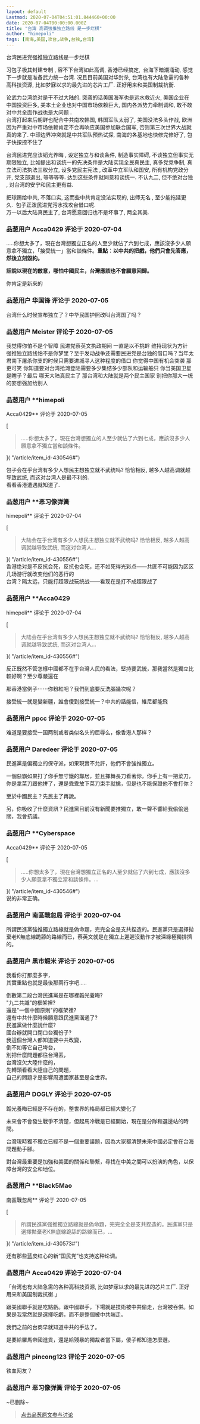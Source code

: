 ```yaml
---
layout: default
Lastmod: 2020-07-04T04:51:01.844460+00:00
date: 2020-07-04T00:00:00.000Z
title: "台湾 高调强推独立路线 是一步烂棋"
author: "himepoli"
tags: [南海,美国,攻台,战争,台独,台湾]
---
```


台湾民进党强推独立路线是一步烂棋  
  
习包子极其封建专制 , 容不下台湾如此高调, 香港已经搞定,  台海下暗潮涌动, 感觉下一步就是准备武力统一台湾. 况且目前美国对华封杀, 台湾也有大陆急需的各种高科技资源, 比如梦寐以求的最先进的芯片工厂. 正好用来和美国制裁抗衡.  
  
论武力台湾绝对是干不过大陆的. 突袭的话美国海军也是远水救近火, 美国企业在中国投资巨多, 美本土企业也对中国市场依赖巨大, 国内各派势力牵制调和, 敢不敢对中共全面作战也是大问题 .  
台湾打起来后朝鲜也配合中共南攻韩国, 韩国军队太弱了, 美国没法多头作战, 欧洲因为严重对中市场依赖肯定不会再响应美国参加联合国军, 否则第三次世界大战就真的来了. 中印边界冲突就是中共军队预热试探, 南海的各基地也快修完修好了, 包子快按捺不住了    
  
台湾民进党应该韬光养晦 , 设定独立与和谈条件, 制造事实障碍, 不谈独立但事实无期限独立, 比如提出和谈统一的先决条件是大陆实现全民真民主, 真多党竞争制, 真立法司法执法三权分立, 设多党民主宪法 , 改革中立军队和国安, 所有机构党政分开, 党支部退出, 等等等等. 达到这些条件就同意和谈统一. 不认九二, 但不绝对台独 , 对台湾的安宁和民主更有益.  
  
把球踢给中共, 不落口实, 这而些中共肯定没法实现的, 出师无名 , 至少能拖延更久.  包子正泼民进党污水找攻台借口呢.  
万一以后大陆真民主了, 台湾愿意回归也不是坏事了, 两全其美.

            
### 品葱用户 **Acca0429** 评论于 2020-07-04
        
.....你想太多了，現在台灣想獨立正名的人至少就佔了六到七成，應該沒多少人願意拿不獨立，「接受統一」當和談條件。**重點：以中共的把戲，他們只會先答應，然後立刻毀約。**  
  
**話說以現在的敵意，哪怕中國民主，台灣應該也不會願意回歸。**  
  
你肯定是新來的
        


            
### 品葱用户 **华国锋** 评论于 2020-07-05
        
台湾什么时候宣布独立了？中华民国护照改叫台湾国了吗？
        


            
### 品葱用户 **Meister** 评论于 2020-07-05
        
我觉得你怕不是个智障 民进党蔡英文执政期间 一直是以不挑衅 维持现状为方针 强推独立路线怕不是你梦里？至于发动战争还需要民进党是台独的借口吗？当年太君南下屠杀你支的时候只需要进城寻人这种程度的借口 你觉得中国有机会突袭 那更可笑 你知道要对台湾抢滩登陆需要多少集结多少部队和运输船只 你当美国卫星是瞎子？最后 哪天大陆真民主了 那台湾和大陆就是两个民主国家 别把你那大一统的妄想强加给别人
        


            
### 品葱用户 **himepoli 
Acca0429** 评论于 2020-07-05
        
[

> .....你想太多了，現在台灣想獨立的人至少就佔了六到七成，應該沒多少人願意拿不獨立當和談條件。

]( "/article/item_id-430546#")  
  
  
包子会在乎台湾有多少人想民主想独立就不武统吗? 恰恰相反, 越多人越高调就越导致武统, 而这对台湾人是最不利的.  
看看香港遭遇就知道了.
        


            
### 品葱用户 **恶习像弹簧 
himepoli** 评论于 2020-07-04
        
[

> 大陆会在乎台湾有多少人想民主想独立就不武统吗? 恰恰相反, 越多人越高调就越导致武统, 而这对台湾人...

]( "/article/item_id-430556#")  
香港绝对是不反抗会死，反抗也会死，还不如死得光彩点——共匪不可能因为区区几场游行就改变他们的恶行的  
台湾？隔太远，只能打超限战玩统战——看现在是打不成超限战了
        


            
### 品葱用户 **Acca0429 
himepoli** 评论于 2020-07-04
        
[

> 大陆会在乎台湾有多少人想民主想独立就不武统吗? 恰恰相反, 越多人越高调就越导致武统, 而这对台湾人...

]( "/article/item_id-430556#")  
  
反正既然不管怎樣中國都不在乎台灣人民的看法，堅持要武統，那我當然是獨立比較好啊？至少尊嚴還在  
  
那香港當例子⋯⋯你粉紅吧？我們到底要反洗腦幾次呢？  
  
接受統一就是變新疆，誰會傻到接受統一？中共的話能信，維尼都能飛
        


            
### 品葱用户 **ppcc** 评论于 2020-07-05
        
难道是要接受一国两制或者类似名头的屈辱么，像香港人那样？
        


            
### 品葱用户 **Daredeer** 评论于 2020-07-05
        
民進黨是偏獨立的保守派，如果現實不允許，他們不會強推獨立。  
  
一個惡霸如果打了你手無寸鐵的鄰居，並且揮舞長刀看著你，你手上有一把菜刀，你是拿菜刀跟他拼了，還是乖乖放下菜刀束手就擒，但是也不能保證他不會打你？  
  
至於中國民主？先民主了再說。  
  
另，你吸收了什麼資訊？民進黨目前沒有新聞要推獨立，敢一聲不響給我偷偷過關，我會抗議。
        


            
### 品葱用户 **Cyberspace 
Acca0429** 评论于 2020-07-05
        
[

> .....你想太多了，現在台灣想獨立正名的人至少就佔了六到七成，應該沒多少人願意拿不獨立當和談條件。...

]( "/article/item_id-430546#")  
说的非常正确。
        


            
### 品葱用户 **南區戰忽局** 评论于 2020-07-04
        
所謂民進黨強推獨立路線就是偽命題，完完全全是支共捏造的。民進黨只是選擇拋棄老K無底線跪舔的路線而已，蔡英文就是在獨立上遲遲沒動作才被深綠極獨排擠的。
        


            
### 品葱用户 **黑市蝦米** 评论于 2020-07-05
        
我看你打那麼多字，  
其實重點也就是最後那兩行字吧.....  
  
倒數第二段台灣民進黨是在哪裡韜光養晦?  
"九二共識"的框架裡?  
還是"一個中國原則"的框架裡?  
還有中共什麼時候願意跟民進黨溝通了?  
民進黨做什麼說什麼?  
國台辦就開口閉口台獨份子?  
我這個台灣人都知道要中共改變，  
倒不如等它自己垮台，  
別把什麼問題都往台灣丟，  
台灣沒欠大陸什麼的，  
先轉頭看看大陸自己的問題，  
自己的問題才是影響周遭國家甚至是全世界。
        


            
### 品葱用户 **DOGLY** 评论于 2020-07-05
        
韜光養晦已經是不存在的，整世界的格局都已經大變化了  
  
未來會不會發生戰爭不清楚，但起馬冷戰是已經開始，現在是分隊和選邊站的時間。  
  
台灣現時獨不獨立已經不是一個重要議題，因為大家都清楚未來中國必定會在台海問題動手腳。  
  
對台灣最重要是加強和美國的關係和聯繫，尋找在中美之間可以扮演的角色，以保障台灣的安全和地位。
        


            
### 品葱用户 **Black5Mao 
南區戰忽局** 评论于 2020-07-05
        
[

> 所謂民進黨強推獨立路線就是偽命題，完完全全是支共捏造的。民進黨只是選擇拋棄老K無底線跪舔的路線而已，...

]( "/article/item_id-430573#")  
  
还有那些蓝皮红心的新“国民党”也支持这种论调。
        


            
### 品葱用户 **Acca0429** 评论于 2020-07-04
        
「台湾也有大陆急需的各种高科技资源, 比如梦寐以求的最先进的芯片工厂. 正好用来和美国制裁抗衡.」  
  
跟美國聯手就是吃點虧。跟中國聯手，下場就是技術被中共偷走，台灣被吞併。如果是我當然就是選擇吃虧，而不是整個被中共端走。  
  
我們之前的台商早就知道中共的手法了。  
  
是要給羅馬帝國進貢，還是給殘暴的獨裁者當下屬，傻子都知道怎麼選。
        


            
### 品葱用户 **pincong123** 评论于 2020-07-05
        
铁血网友？
        


            
### 品葱用户 **恶习像弹簧** 评论于 2020-07-05
        
~已删除~
        






> [点击品葱原文参与讨论](https://pincong.rocks/article/21194)

